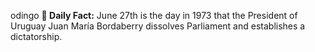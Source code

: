 odingo
**<b>📌 Daily Fact:</b>** June 27th is the day in 1973 that the President of Uruguay Juan María Bordaberry dissolves Parliament and establishes a dictatorship.
